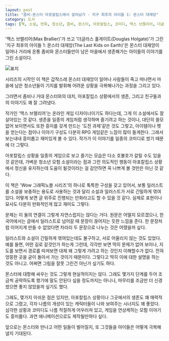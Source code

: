 ```yaml
---
layout: post
title: "좀비-몬스터 아포칼립스에서 살아남기 - 지구 최후의 아이들 1: 몬스터 대재앙"
category: 도서
tags: [책, 소설, 만화, 청소년, 좀비, 몬스터, 아포칼립스, 코미디, 맥스 브랠리어, 더글라스 홀게이트, 심연희, Wow 그래픽노블, 보물창고, 푸른책들, 서평]
---
```


'맥스 브랠리어(Max Brallier)'가 쓰고
'더글라스 홀게이트(Douglas Holgate)'가 그린
'지구 최후의 아이들 1: 몬스터 대재앙(The Last Kids on Earth)'은
몬스터 대재앙이 일어나 거리에 온통 좀비와 몬스터들만이 남은 마을에서 생존해가는 아이들의 이야기를 그린 소설이다.

![표지](https://lh3.googleusercontent.com/upAjEOSWrDFGZ3-UMruiXMjlmT6F6gShKWX0vc-sFqX_tXOBRSodHYjFF08XLCiagHpbNt18dKybaw=s480)

시리즈의 시작인 이 책은 갑작스레 몬스터 대재앙이 일어나 사람들이 죽고 떠나면서
마을에 남은 청소년들이 기지를 발휘해 어려운 상황을 극복해나가는 과정을 그리고 있다.

그러면서 좀비나 거대 몬스터와의 대치,
아포칼립스 상황에서의 생존,
그리고 친구들과의 이야기도 꽤 잘 그려냈다.

작가인 '맥스 브랠리어'는 온라인 게임 디자이너이기도 하다는데,
그게 이 소설에서도 잘 살아있는 것 같다.
생존을 일종의 게임처럼 생각하며 즐기려고 하는 것이나,
대단히 쓸모없어 보이면서도 또한 흥미를 갖게 만드는 '도전 과제'같은 것도 그렇고,
아이템이나 펫을 얻는다는 점이나
이야기 구성도 다분히 RPG 게임같은 느낌이 많이 들게한다.
그래서 보는내내 흥미롭고 재미있게 볼 수 있다.
작가가 이 이야기를 일종의 코미디로 썼기 때문에 더 그렇다.

아포칼립스 상황을 일종의 게임으로 보고 즐기는 모습은 다소 호불호가 갈릴 수도 있을 것 같은데,
가벼운 청소년 모험 소설이라는 점과
그런 의도적인 행동이 아포칼립스 상황에서 정신을 유지하는데 도움이 될것이라는 걸 감안하면
꼭 나쁘게 볼 것만은 아닌 것 같다.

이 책은 'Wow 그래픽노블 시리즈'의 하나로 톡특한 구성을 갖고 있어서,
보통 일러스트를 소설을 보충하는 용도로 사용하는 것과 달리
소설과 일러스트가 서로 긴밀하게 엮여있다.
어떻게 보면 글 위주로 진행되는 만화라고도 할 수 있을 것 같다.
실제로 표현이나 묘사도 다분히 만화적인게 많고 재미도 그렇다.

문제는 이 둘의 연결이 그렇게 자연스럽지는 않다는 거다.
원문은 어떨지 모르겠으나, 한국어에서는 글에서 일러스트로 넘어갈 때
문장이 끊어지는 듯한 느낌을 준다.
한 문장처럼 이어지게 만들 수 없었다면 차라리 두 문장으로 나누는 것은 어땠을까 싶다.

일러스트와 소설이 긴밀하게 엮여있는데도 불구하고,
서로 어울리지 않는 것도 있었다.
예를 들면, 어떤 길로 갈것인가 하는게 그런데,
각각만 보면 딱히 문제가 없어 보이나,
지도를 보면서 경로를 따져보면 대체 왜 그렇게 가려고 하는 것인지 이해할수가 없다.
전혀 엉뚱한 곳을 굳이 돌아서 가는 것이기 때문이다.
그렇다고 딱히 이에 대한 설명을 하는 것도 아니고.
어쩌면 그림을 잘못 그린건 아닌가 싶기도 하다.

몬스터에 대항해 싸우는 것도 그렇게 현실적이지는 않다.
그래도 몇가지 단계를 두어
조금씩 공략하도록 했기에 말도 안된다 싶을 정도까지는 아니나,
마무리를 조금만 더 신경썼으면 좋지 않았을까 싶기도 했다.

그래도, 몇가지 아쉬운 점은 있지만,
아포칼립스 상황이나 그곳에서의 생존도 꽤 매력적으로 그렸고,
각자 나름의 개성이 있는 캐릭터들이 나와 보여주는 시너지도 꽤 좋았다.
심각한 상황과 코미디도 나름 적절하게 어우러져 있고,
게임을 연상케하는 모험 이야기도 흥미롭다.
과연 애니메이션으로도 제작될만하다 싶다.

앞으로는 몬스터와 만나고 어떤 일들이 벌어질지,
또 그것들을 아이들은 어떻게 극복해낼지 기대된다.
